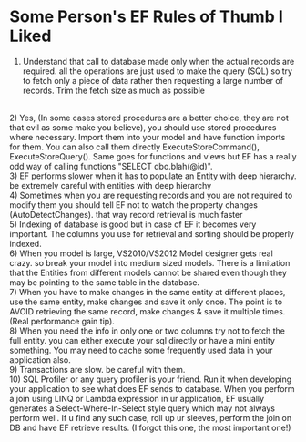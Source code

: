 # Some Person's EF Rules of Thumb I Liked

1) Understand that call to database made only when the actual records are required. all the operations are just used to make the query (SQL) so try to fetch only a piece of data rather then requesting a large number of records. Trim the fetch size as much as possible
</br>
2) Yes, (In some cases stored procedures are a better choice, they are not that evil as some make you believe), you should use stored procedures where necessary. Import them into your model and have function imports for them. You can also call them directly ExecuteStoreCommand(), ExecuteStoreQuery(). Same goes for functions and views but EF has a really odd way of calling functions "SELECT dbo.blah(@id)".
</br>
3) EF performs slower when it has to populate an Entity with deep hierarchy. be extremely careful with entities with deep hierarchy
</br>
4) Sometimes when you are requesting records and you are not required to modify them you should tell EF not to watch the property changes (AutoDetectChanges). that way record retrieval is much faster
</br>
5) Indexing of database is good but in case of EF it becomes very important. The columns you use for retrieval and sorting should be properly indexed.
</br>
6) When you model is large, VS2010/VS2012 Model designer gets real crazy. so break your model into medium sized models. There is a limitation that the Entities from different models cannot be shared even though they may be pointing to the same table in the database.
</br>
7) When you have to make changes in the same entity at different places, use the same entity, make changes and save it only once. The point is to AVOID retrieving the same record, make changes & save it multiple times. (Real performance gain tip).
</br>
8) When you need the info in only one or two columns try not to fetch the full entity. you can either execute your sql directly or have a mini entity something. You may need to cache some frequently used data in your application also.
</br>
9) Transactions are slow. be careful with them.
</br>
10) SQL Profiler or any query profiler is your friend. Run it when developing your application to see what does EF sends to database. When you perform a join using LINQ or Lambda expression in ur application, EF usually generates a Select-Where-In-Select style query which may not always perform well. If u find any such case, roll up ur sleeves, perform the join on DB and have EF retrieve results. (I forgot this one, the most important one!)
